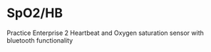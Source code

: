 # SpO2/HB
 Practice Enterprise 2 Heartbeat and Oxygen saturation sensor with bluetooth functionality
